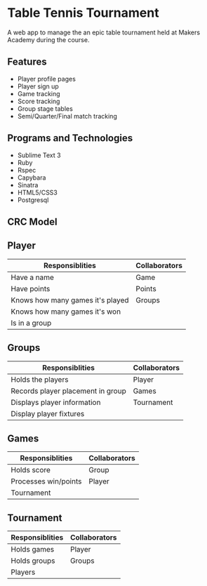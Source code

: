 Table Tennis Tournament
========================

A web app to manage the an epic table tournament held at Makers Academy during the course.

Features
--------
- Player profile pages
- Player sign up
- Game tracking
- Score tracking
- Group stage tables
- Semi/Quarter/Final match tracking 

Programs and Technologies
-------------------------
- Sublime Text 3
- Ruby
- Rspec
- Capybara
- Sinatra
- HTML5/CSS3
- Postgresql

CRC Model
----------
Player
---------
Responsiblities|Collaborators
---------------|-------------
Have a name | Game
Have points | Points
Knows how many games it's played | Groups
Knows how many games it's won | 
Is in a group |

Groups
---------
Responsiblities|Collaborators
---------------|-------------
Holds the players | Player
Records player placement in group | Games
Displays player information | Tournament
Display player fixtures | 

Games
---------
Responsiblities|Collaborators
---------------|-------------
Holds score | Group
Processes win/points | Player
 | Tournament

Tournament
-----------
Responsiblities|Collaborators
---------------|-------------
Holds games | Player
Holds groups | Groups
 | Players